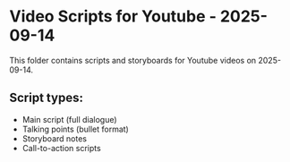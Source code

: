 # Video Scripts for Youtube - 2025-09-14

This folder contains scripts and storyboards for Youtube videos on 2025-09-14.

## Script types:
- Main script (full dialogue)
- Talking points (bullet format)
- Storyboard notes
- Call-to-action scripts
